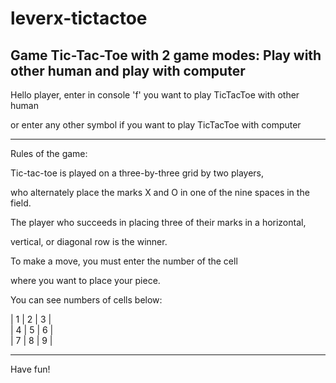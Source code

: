 # leverx-tictactoe
## Game Tic-Tac-Toe with 2 game modes: Play with other human and play with computer  
Hello player, enter in console 'f' you want to play TicTacToe with other human  

or enter any other symbol if you want to play TicTacToe with computer  
***
Rules of the game:  

Tic-tac-toe is played on a three-by-three grid by two players,  

who alternately place the marks X and O in one of the nine spaces in the field.  

The player who succeeds in placing three of their marks in a horizontal,  

vertical, or diagonal row is the winner.  

To make a move, you must enter the number of the cell  

where you want to place your piece.  

You can see numbers of cells below:  

|  1  |  2  |  3  |  
|  4  |  5  |  6  |  
|  7  |  8  |  9  | 
***
Have fun!
